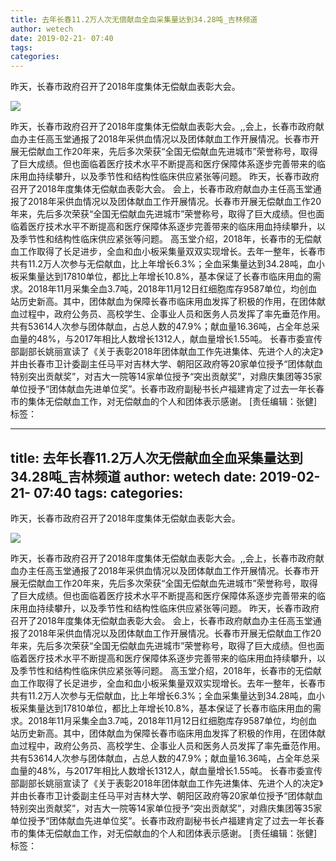 ```yaml
---
title: 去年长春11.2万人次无偿献血全血采集量达到34.28吨_吉林频道
author: wetech
date: 2019-02-21- 07:40
tags: 
categories: 
---
```

 昨天，长春市政府召开了2018年度集体无偿献血表彰大会。
<!-- more -->
                
<img align="center" border="0" src="http://p2.ifengimg.com/a/2016/0810/204c433878d5cf9size1_w16_h16.png" />
                
            
昨天，长春市政府召开了2018年度集体无偿献血表彰大会。,,会上，长春市政府献血办主任高玉堂通报了2018年采供血情况以及团体献血工作开展情况。长春市开展无偿献血工作20年来，先后多次荣获“全国无偿献血先进城市”荣誉称号，取得了巨大成绩。但也面临着医疗技术水平不断提高和医疗保障体系逐步完善带来的临床用血持续攀升，以及季节性和结构性临床供应紧张等问题。
 昨天，长春市政府召开了2018年度集体无偿献血表彰大会。
会上，长春市政府献血办主任高玉堂通报了2018年采供血情况以及团体献血工作开展情况。长春市开展无偿献血工作20年来，先后多次荣获“全国无偿献血先进城市”荣誉称号，取得了巨大成绩。但也面临着医疗技术水平不断提高和医疗保障体系逐步完善带来的临床用血持续攀升，以及季节性和结构性临床供应紧张等问题。
高玉堂介绍，2018年，长春市的无偿献血工作取得了长足进步，全血和血小板采集量双双实现增长。去年一整年，长春市共有11.2万人次参与无偿献血，比上年增长6.3%；全血采集量达到34.28吨，血小板采集量达到17810单位，都比上年增长10.8%，基本保证了长春市临床用血的需求。2018年11月采集全血3.7吨，2018年11月12日红细胞库存9587单位，均创血站历史新高。其中，团体献血为保障长春市临床用血发挥了积极的作用，在团体献血过程中，政府公务员、高校学生、企事业人员和医务人员发挥了率先垂范作用。共有53614人次参与团体献血，占总人数的47.9%；献血量16.36吨，占全年总采血量的48%，与2017年相比人数增长1312人，献血量增长1.55吨。
长春市委宣传部副部长姚丽宣读了《关于表彰2018年团体献血工作先进集体、先进个人的决定》并由长春市卫计委副主任马平对吉林大学、朝阳区政府等20家单位授予“团体献血特别突出贡献奖”，对吉大一院等14家单位授予“突出贡献奖”，对鼎庆集团等35家单位授予“团体献血先进单位奖”。长春市政府副秘书长卢福建肯定了过去一年长春市的集体无偿献血工作，对无偿献血的个人和团体表示感谢。
[责任编辑：张健]
标签：
 
 
             
---
title: 去年长春11.2万人次无偿献血全血采集量达到34.28吨_吉林频道
author: wetech
date: 2019-02-21- 07:40
tags: 
categories: 
---
 昨天，长春市政府召开了2018年度集体无偿献血表彰大会。
<!-- more -->
                
<img align="center" border="0" src="http://p2.ifengimg.com/a/2016/0810/204c433878d5cf9size1_w16_h16.png" />
                
            
昨天，长春市政府召开了2018年度集体无偿献血表彰大会。,,会上，长春市政府献血办主任高玉堂通报了2018年采供血情况以及团体献血工作开展情况。长春市开展无偿献血工作20年来，先后多次荣获“全国无偿献血先进城市”荣誉称号，取得了巨大成绩。但也面临着医疗技术水平不断提高和医疗保障体系逐步完善带来的临床用血持续攀升，以及季节性和结构性临床供应紧张等问题。
 昨天，长春市政府召开了2018年度集体无偿献血表彰大会。
会上，长春市政府献血办主任高玉堂通报了2018年采供血情况以及团体献血工作开展情况。长春市开展无偿献血工作20年来，先后多次荣获“全国无偿献血先进城市”荣誉称号，取得了巨大成绩。但也面临着医疗技术水平不断提高和医疗保障体系逐步完善带来的临床用血持续攀升，以及季节性和结构性临床供应紧张等问题。
高玉堂介绍，2018年，长春市的无偿献血工作取得了长足进步，全血和血小板采集量双双实现增长。去年一整年，长春市共有11.2万人次参与无偿献血，比上年增长6.3%；全血采集量达到34.28吨，血小板采集量达到17810单位，都比上年增长10.8%，基本保证了长春市临床用血的需求。2018年11月采集全血3.7吨，2018年11月12日红细胞库存9587单位，均创血站历史新高。其中，团体献血为保障长春市临床用血发挥了积极的作用，在团体献血过程中，政府公务员、高校学生、企事业人员和医务人员发挥了率先垂范作用。共有53614人次参与团体献血，占总人数的47.9%；献血量16.36吨，占全年总采血量的48%，与2017年相比人数增长1312人，献血量增长1.55吨。
长春市委宣传部副部长姚丽宣读了《关于表彰2018年团体献血工作先进集体、先进个人的决定》并由长春市卫计委副主任马平对吉林大学、朝阳区政府等20家单位授予“团体献血特别突出贡献奖”，对吉大一院等14家单位授予“突出贡献奖”，对鼎庆集团等35家单位授予“团体献血先进单位奖”。长春市政府副秘书长卢福建肯定了过去一年长春市的集体无偿献血工作，对无偿献血的个人和团体表示感谢。
[责任编辑：张健]
标签：
 
 
             
